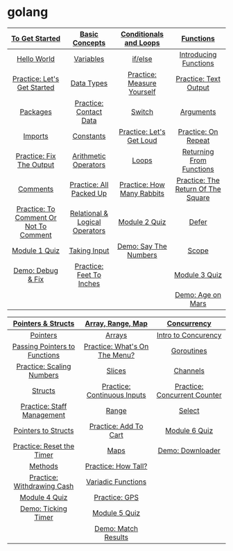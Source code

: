 # golang
|[To Get Started]()|[Basic Concepts]()|[Conditionals and Loops]()|[Functions]()|
|:---------:|:----------:|:---------:|:---------:|
|[Hello World]()|[Variables]()|[if/else]()|[Introducing Functions]()|
|[Practice: Let's Get Started]()|[Data Types]()|[Practice: Measure Yourself]()|[Practice: Text Output]()|
|[Packages]()|[Practice: Contact Data]()|[Switch]()|[Arguments]()|
|[Imports]()|[Constants]()|[Practice: Let's Get Loud]()|[Practice: On Repeat]()|
|[Practice: Fix The Output]()|[Arithmetic Operators]()|[Loops]()|[Returning From Functions]()|
|[Comments]()|[Practice: All Packed Up]()|[Practice: How Many Rabbits]()|[Practice: The Return Of The Square]()|
|[Practice: To Comment Or Not To Comment]()|[Relational & Logical Operators]()|[Module 2 Quiz]()|[Defer]()|
|[Module 1 Quiz]()|[Taking Input]()|[Demo: Say The Numbers]()|[Scope]()|
|[Demo: Debug & Fix]()|[Practice: Feet To Inches]()| |[Module 3 Quiz]()|
|                     |                            | |[Demo: Age on Mars]()|


|[Pointers & Structs]()|[Array, Range, Map]()|[Concurrency]()|
|:-------------:|:----------:|:------------:|
|[Pointers]()|[Arrays]()|[Intro to Concurency]()|
|[Passing Pointers to Functions]()|[Practice: What's On The Menu?]()|[Goroutines]()|
|[Practice: Scaling Numbers]()|[Slices]()|[Channels]()|
|[Structs]()|[Practice: Continuous Inputs]()|[Practice: Concurrent Counter]()|
|[Practice: Staff Management]()|[Range]()|[Select]()|
|[Pointers to Structs]()|[Practice: Add To Cart]()|[Module 6 Quiz]()|
|[Practice: Reset the Timer]()|[Maps]()|[Demo: Downloader]()|
|[Methods]()|[Practice: How Tall?]()||
|[Practice: Withdrawing Cash]()|[Variadic Functions]()|
|[Module 4 Quiz]()|[Practice: GPS]()||
|[Demo: Ticking Timer]()|[Module 5 Quiz]()||
|                     |[Demo: Match Results]()||
